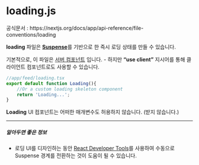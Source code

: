 # loading.js

<p>공식문서 : https://nextjs.org/docs/app/api-reference/file-conventions/loading </p>

**loading** 파일은 [**Suspense**](https://github.com/XionWCFM/Nextjs-docs-Korean-translation/blob/main/nextjsdocs/BuildingYourApplication/Routing/Loading_UI_and_Streaming.md)를 기반으로 한 즉시 로딩 상태를 만들 수 있습니다. 

기본적으로, 이 파일은 [서버 컴포넌트](https://github.com/XionWCFM/Nextjs-docs-Korean-translation/blob/main/nextjsdocs/GettingStarted/React_Essentials.md) 입니다. - 하지만 **“use client”** 지시어를 통해 클라이언트 컴포넌트로도 사용할 수 있습니다. 

```jsx
//app/feed/loading.tsx
export default function Loading(){
	//Or a custom loading skeleton component
	return 'Loading...';
}
```

**Loading** UI 컴포넌트는 어떠한 매개변수도 허용하지 않습니다. (받지 않습니다.)

---

##### 알아두면 좋은 정보
- 로딩 UI를 디자인하는 동안 [React Developer Tools](https://react.dev/learn/react-developer-tools)를 사용하여 수동으로 Suspense 경계를 전환하는 것이 도움이 될 수 있습니다.